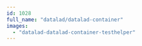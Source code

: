 ```yaml
---
id: 1028
full_name: "datalad/datalad-container"
images: 
  - "datalad-datalad-container-testhelper"
---
```

